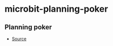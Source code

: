 # microbit-planning-poker
## Planning poker
* [Source](https://github.com/Leonardas/microbit-programs/tree/python/planning-poker)